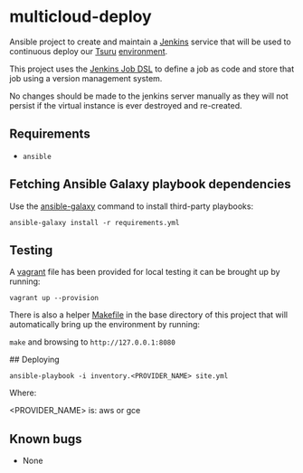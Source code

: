 # multicloud-deploy

Ansible project to create and maintain a [Jenkins](https://jenkins-ci.org/)
service that will be used to continuous deploy our [Tsuru](https://tsuru.io/) [environment](https://github.com/alphagov/tsuru-terraform).

This project uses the [Jenkins Job DSL](https://wiki.jenkins-ci.org/display/JENKINS/Job+DSL+Plugin) to define a job
as code and store that job using a version management system. 

No changes should be made to the jenkins server manually as they will not
persist if the virtual instance is ever destroyed and re-created.

## Requirements
 
* `ansible`

## Fetching Ansible Galaxy playbook dependencies

Use the [ansible-galaxy](http://docs.ansible.com/galaxy.html#advanced-control-over-role-requirements-files) command to install third-party playbooks:

`ansible-galaxy install -r requirements.yml`

## Testing

A [vagrant](https://www.vagrantup.com/) file has been provided for local testing it can be brought up by running:

`vagrant up --provision`

There is also a helper [Makefile](https://www.gnu.org/software/make/manual/make.html#Introduction) in the base directory of this project 
that will automatically bring up the environment by running:

`make` and browsing to `http://127.0.0.1:8080`


## Deploying

`ansible-playbook -i inventory.<PROVIDER_NAME> site.yml` 

Where:

<PROVIDER_NAME> is: aws or gce

## Known bugs

* None
